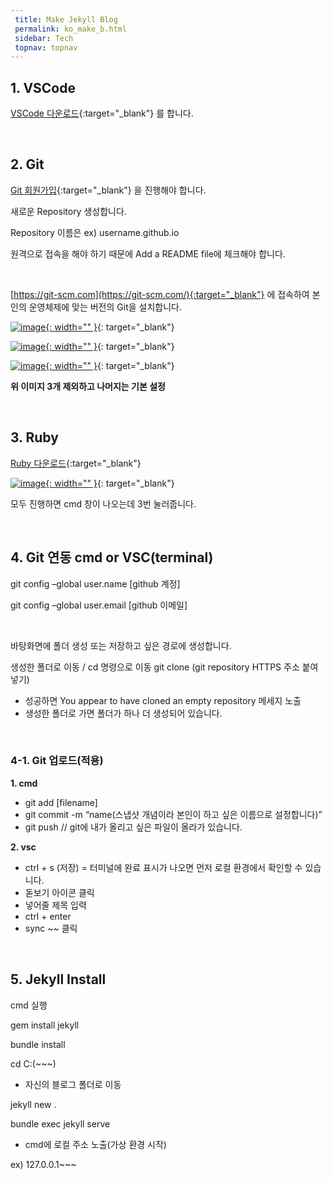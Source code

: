 ```yaml
---
 title: Make Jekyll Blog
 permalink: ko_make_b.html
 sidebar: Tech
 topnav: topnav
---
```




## 1. VSCode

[VSCode 다운로드](https://code.visualstudio.com/download){:target="_blank"}
를 합니다.

<br />

## 2. Git


[Git 회원가입](https://github.com/signup?ref_cta=Sign+up&ref_loc=header+logged+out&ref_page=%2F&source=header-home){:target="_blank"}
을 진행해야 합니다.

새로운 Repository 생성합니다.

Repository 이름은 ex) username.github.io

원격으로 접속을 해야 하기 때문에 Add a README file에 체크해야 합니다.

<br />

[https://git-scm.com](https://git-scm.com/){:target="_blank"}
 에 접속하여 본인의 운영체제에 맞는 버전의 Git을 설치합니다.

[![image](/docs/images/Tech/Jekyll_Blog/Blog_1.PNG){: width="" }](/docs/images/Tech/Jekyll_Blog/Blog_1.PNG){: target="_blank"}

[![image](/docs/images/Tech/Jekyll_Blog/Blog_2.PNG){: width="" }](/docs/images/Tech/Jekyll_Blog/Blog_2.PNG){: target="_blank"}

[![image](/docs/images/Tech/Jekyll_Blog/Blog_3.PNG){: width="" }](/docs/images/Tech/Jekyll_Blog/Blog_3.PNG){: target="_blank"}

**위 이미지 3개 제외하고 나머지는 기본 설정**

<br />

## 3. Ruby
[Ruby 다운로드](https://www.ruby-lang.org/ko/){:target="_blank"}


[![image](/docs/images/Tech/Jekyll_Blog/Blog_4.PNG){: width="" }](/docs/images/Tech/Jekyll_Blog/Blog_4.PNG){: target="_blank"}


모두 진행하면 cmd 창이 나오는데 3번 눌러줍니다.

<br />

## 4. Git 연동 cmd or VSC(terminal)

 git config –global user.name [github 계정]

 git config –global user.email [github 이메일]

 <br />

 바탕화면에 폴더 생성 또는 저장하고 싶은 경로에 생성합니다.

 생성한 폴더로 이동 / cd 명령으로 이동
 git clone (git repository HTTPS 주소 붙여넣기)
   - 성공하면 You appear to have cloned an empty repository 메세지 노출
   - 생성한 폴더로 가면 폴더가 하나 더 생성되어 있습니다.

<br />

### 4-1. Git 업로드(적용)

**1. cmd**
   - git add [filename]
   - git commit -m “name(스냅샷 개념이라 본인이 하고 싶은 이름으로 설정합니다)”
   - git push // git에 내가 올리고 싶은 파일이 올라가 있습니다.

**2. vsc**

   - ctrl + s (저장) = 터미널에 완료 표시가 나오면 먼저 로컬 환경에서 확인할 수 있습니다.
   - 돋보기 아이콘 클릭
   - 넣어줄 제목 입력
   - ctrl + enter
   - sync ~~ 클릭

<br />

## 5. Jekyll Install
cmd 실행

gem install jekyll

bundle install


cd C:\(~~~)
   - 자신의 블로그 폴더로 이동


jekyll new .

bundle exec jekyll serve
   - cmd에 로컬 주소 노출(가상 환경 시작)
   
   ex) 127.0.0.1~~~
